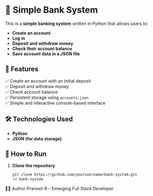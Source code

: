 # 🏦 Simple Bank System  

This is a **simple banking system** written in Python that allows users to:  
- **Create an account**  
- **Log in**  
- **Deposit and withdraw money**  
- **Check their account balance**  
- **Save account data in a JSON file**  

## 🚀 Features  
✅ Create an account with an initial deposit  
✅ Deposit and withdraw money  
✅ Check account balance  
✅ Persistent storage using `accounts.json`  
✅ Simple and interactive console-based interface  

## 🛠 Technologies Used  
- **Python**  
- **JSON (for data storage)**  

## 🔧 How to Run  
1. **Clone the repository**  
   ```sh
   git clone https://github.com/yourusername/bank-system.git
   cd bank-system
👨‍💻 Author
Pranesh R – Emerging Full Stack Developer
